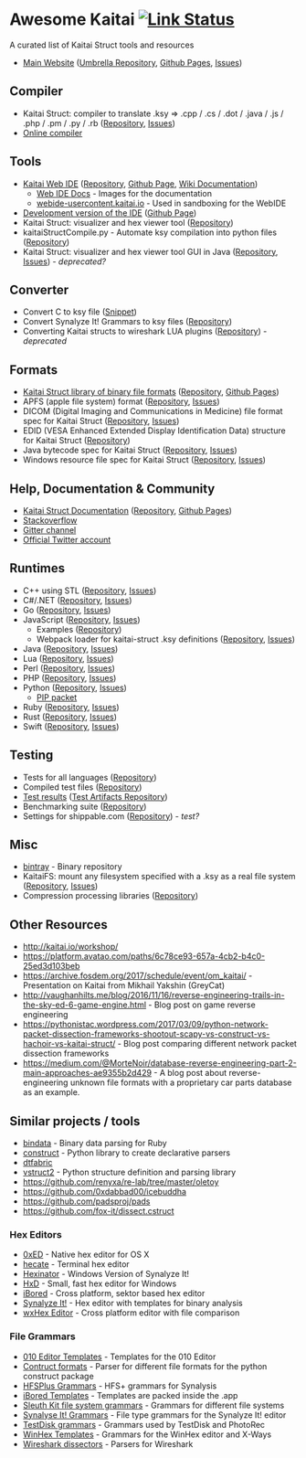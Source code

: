 # Awesome Kaitai [![Link Status](https://api.travis-ci.org/kaitai-io/awesome-kaitai.svg?branch=master)](https://travis-ci.org/kaitai-io/awesome-kaitai)

A curated list of Kaitai Struct tools and resources

- [Main Website](http://kaitai.io) ([Umbrella Repository](https://github.com/kaitai-io/kaitai_struct), [Github Pages](https://github.com/kaitai-io/kaitai-io.github.io), [Issues](https://github.com/kaitai-io/kaitai_struct/issues))

## Compiler

- Kaitai Struct: compiler to translate .ksy => .cpp / .cs / .dot / .java / .js / .php / .pm / .py / .rb ([Repository](https://github.com/kaitai-io/kaitai_struct_compiler), [Issues](https://github.com/kaitai-io/kaitai_struct_compiler/issues))
- [Online compiler](https://kaitai.io/repl/)

## Tools

- [Kaitai Web IDE](https://ide.kaitai.io/) ([Repository](https://github.com/kaitai-io/kaitai_struct_webide), [Github Page](https://github.com/kaitai-io/ide-kaitai-io.github.io), [Wiki Documentation](https://github.com/kaitai-io/kaitai_struct_webide/wiki/Features))
  - [Web IDE Docs](https://github.com/kaitai-io/kaitai_struct_webide_docs) - Images for the documentation
  - [webide-usercontent.kaitai.io](https://github.com/kaitai-io/webide-usercontent.kaitai.io) - Used in sandboxing for the WebIDE
- [Development version of the IDE](https://ide.kaitai.io/devel/) ([Github Page](https://github.com/kaitai-io/ide-devel-kaitai-io.github.io))
- Kaitai Struct: visualizer and hex viewer tool ([Repository](https://github.com/kaitai-io/kaitai_struct_visualizer))
- kaitaiStructCompile.py - Automate ksy compilation into python files ([Repository](https://gitlab.com/kaitaiStructCompile.py/kaitaiStructCompile.py))
- Kaitai Struct: visualizer and hex viewer tool GUI in Java ([Repository](https://github.com/kaitai-io/kaitai_struct_gui), [Issues](https://github.com/kaitai-io/kaitai_struct_gui/issues)) - *deprecated?*

## Converter

- Convert C to ksy file ([Snippet](https://gist.github.com/GreyCat/9dba530b0d2cb8ccec4e1d6e90a0b565))
- Convert Synalyze It! Grammars to ksy files ([Repository](https://gitlab.com/KOLANICH/synalysis2kaitai))
- Converting Kaitai structs to wireshark LUA plugins ([Repository](https://github.com/joushx/kaitai-to-wireshark)) - *deprecated*

## Formats

- [Kaitai Struct library of binary file formats](http://formats.kaitai.io/) ([Repository](https://github.com/kaitai-io/kaitai_struct_formats), [Github Pages](https://github.com/kaitai-io/formats-kaitai-io.github.io))
- APFS (apple file system) format ([Repository](https://github.com/cugu/apfs.ksy), [Issues](https://github.com/cugu/apfs.ksy/issues))
- DICOM (Digital Imaging and Communications in Medicine) file format spec for Kaitai Struct ([Repository](https://github.com/kaitai-io/dicom.ksy), [Issues](https://github.com/kaitai-io/dicom.ksy/issues))
- EDID (VESA Enhanced Extended Display Identification Data) structure for Kaitai Struct ([Repository](https://github.com/kaitai-io/edid.ksy))
- Java bytecode spec for Kaitai Struct ([Repository](https://github.com/kaitai-io/java_bytecode.ksy), [Issues](https://github.com/kaitai-io/java_bytecode.ksy/issues))
- Windows resource file spec for Kaitai Struct ([Repository](https://github.com/kaitai-io/windows_resource_file.ksy), [Issues](https://github.com/kaitai-io/windows_resource_file.ksy/issues))

## Help, Documentation & Community

- [Kaitai Struct Documentation](http://doc.kaitai.io/) ([Repository](https://github.com/kaitai-io/kaitai_struct_doc), [Github Pages](https://github.com/kaitai-io/doc-kaitai-io.github.io))
- [Stackoverflow](https://stackoverflow.com/questions/tagged/kaitai-struct)
- [Gitter channel](https://gitter.im/kaitai_struct/)
- [Official Twitter account](https://twitter.com/kaitai_io)

## Runtimes

- C++ using STL ([Repository](https://github.com/kaitai-io/kaitai_struct_cpp_stl_runtime), [Issues](https://github.com/kaitai-io/kaitai_struct_cpp_stl_runtime/issues))
- C#/.NET ([Repository](https://github.com/kaitai-io/kaitai_struct_csharp_runtime), [Issues](https://github.com/kaitai-io/kaitai_struct_csharp_runtime/issues))
- Go ([Repository](https://github.com/kaitai-io/kaitai_struct_go_runtime), [Issues](https://github.com/kaitai-io/kaitai_struct_go_runtime/issues))
- JavaScript ([Repository](https://github.com/kaitai-io/kaitai_struct_javascript_runtime), [Issues](https://github.com/kaitai-io/kaitai_struct_javascript_runtime/issues))
  - Examples ([Repository](https://github.com/kaitai-io/kaitai_struct_examples))
  - Webpack loader for kaitai-struct .ksy definitions ([Repository](https://github.com/kaitai-io/kaitai-struct-loader), [Issues](https://github.com/kaitai-io/kaitai-struct-loader/issues))
- Java ([Repository](https://github.com/kaitai-io/kaitai_struct_java_runtime), [Issues](https://github.com/kaitai-io/kaitai_struct_java_runtime/issues))
- Lua ([Repository](https://github.com/kaitai-io/kaitai_struct_lua_runtime), [Issues](https://github.com/kaitai-io/kaitai_struct_lua_runtime/issues))
- Perl ([Repository](https://github.com/kaitai-io/kaitai_struct_perl_runtime), [Issues](https://github.com/kaitai-io/kaitai_struct_perl_runtime/issues))
- PHP ([Repository](https://github.com/kaitai-io/kaitai_struct_php_runtime), [Issues](https://github.com/kaitai-io/kaitai_struct_php_runtime/issues))
- Python ([Repository](https://github.com/kaitai-io/kaitai_struct_python_runtime), [Issues](https://github.com/kaitai-io/kaitai_struct_python_runtime/issues))
  - [PIP packet](https://pypi.org/project/kaitaistruct/)
- Ruby ([Repository](https://github.com/kaitai-io/kaitai_struct_ruby_runtime), [Issues](https://github.com/kaitai-io/kaitai_struct_ruby_runtime/issues))
- Rust ([Repository](https://github.com/kaitai-io/kaitai_struct_rust_runtime), [Issues](https://github.com/kaitai-io/kaitai_struct_rust_runtime/issues))
- Swift ([Repository](https://github.com/kaitai-io/kaitai_struct_swift_runtime), [Issues](https://github.com/kaitai-io/kaitai_struct_swift_runtime/issues))

## Testing

- Tests for all languages ([Repository](https://github.com/kaitai-io/kaitai_struct_tests))
- Compiled test files ([Repository](https://github.com/kaitai-io/ci_targets))
- [Test results](http://kaitai.io/ci/) ([Test Artifacts Repository](https://github.com/kaitai-io/ci_artifacts))
- Benchmarking suite ([Repository](https://github.com/kaitai-io/kaitai_struct_benchmarks))
- Settings for shippable.com ([Repository](https://github.com/kaitai-io/kaitai_struct_shippable)) - *test?*

## Misc

- [bintray](https://bintray.com/kaitai-io) - Binary repository
- KaitaiFS: mount any filesystem specified with a .ksy as a real file system ([Repository](https://github.com/kaitai-io/kaitai_fs), [Issues](https://github.com/kaitai-io/kaitai_fs/issues))
- Compression processing libraries ([Repository](https://github.com/kaitai-io/kaitai_compress))

## Other Resources

- http://kaitai.io/workshop/
- https://platform.avatao.com/paths/6c78ce93-657a-4cb2-b4c0-25ed3d103beb
- https://archive.fosdem.org/2017/schedule/event/om_kaitai/ - Presentation on Kaitai from Mikhail Yakshin (GreyCat)
- http://vaughanhilts.me/blog/2016/11/16/reverse-engineering-trails-in-the-sky-ed-6-game-engine.html - Blog post on game reverse engineering
- https://pythonistac.wordpress.com/2017/03/09/python-network-packet-dissection-frameworks-shootout-scapy-vs-construct-vs-hachoir-vs-kaitai-struct/ - Blog post comparing different network packet dissection frameworks
- https://medium.com/@MorteNoir/database-reverse-engineering-part-2-main-approaches-ae9355b2d429 - A blog post about reverse-engineering unknown file formats with a proprietary car parts database as an example.

## Similar projects / tools

- [bindata](https://github.com/dmendel/bindata) - Binary data parsing for Ruby
- [construct](https://github.com/construct/construct) - Python library to create declarative parsers
- [dtfabric](https://github.com/libyal/dtfabric)
- [vstruct2](https://github.com/vivisect/vstruct2) - Python structure definition and parsing library
- https://github.com/renyxa/re-lab/tree/master/oletoy
- https://github.com/0xdabbad00/icebuddha
- https://github.com/padsproj/pads
- https://github.com/fox-it/dissect.cstruct

### Hex Editors

- [0xED](http://www.suavetech.com/0xed/) - Native hex editor for OS X
- [hecate](https://github.com/evanmiller/hecate) - Terminal hex editor
- [Hexinator](https://hexinator.com) - Windows Version of Synalyze It!
- [HxD](https://mh-nexus.de/de/hxd/) - Small, fast hex editor for Windows
- [iBored](http://apps.tempel.org/iBored/) - Cross platform, sektor based hex editor
- [Synalyze It!](http://www.synalysis.net) - Hex editor with templates for binary analysis
- [wxHex Editor](http://www.wxhexeditor.org) - Cross platform editor with file comparison

### File Grammars

- [010 Editor Templates](http://www.sweetscape.com/010editor/templates/) - Templates for the 010 Editor
- [Contruct formats](https://github.com/construct/construct/tree/master/deprecated_gallery) - Parser for different file formats for the python construct package
- [HFSPlus Grammars](https://github.com/mac4n6/HFSPlus_Resources/tree/master/HFSPlus_Grammars) - HFS+ grammars for Synalysis
- [iBored Templates](http://apps.tempel.org/iBored/#) - Templates are packed inside the .app
- [Sleuth Kit file system grammars](https://github.com/sleuthkit/sleuthkit/tree/develop/tsk/fs) - Grammars for different file systems
- [Synalyse It! Grammars](https://www.synalysis.net/formats.xml) - File type grammars for the Synalyze It! editor
- [TestDisk grammars](https://github.com/cgsecurity/testdisk/tree/master/src) - Grammars used by TestDisk and PhotoRec
- [WinHex Templates](https://www.x-ways.net/winhex/templates/) - Grammars for the WinHex editor and X-Ways
- [Wireshark dissectors](https://github.com/wireshark/wireshark/tree/master/epan/dissectors) - Parsers for Wireshark
